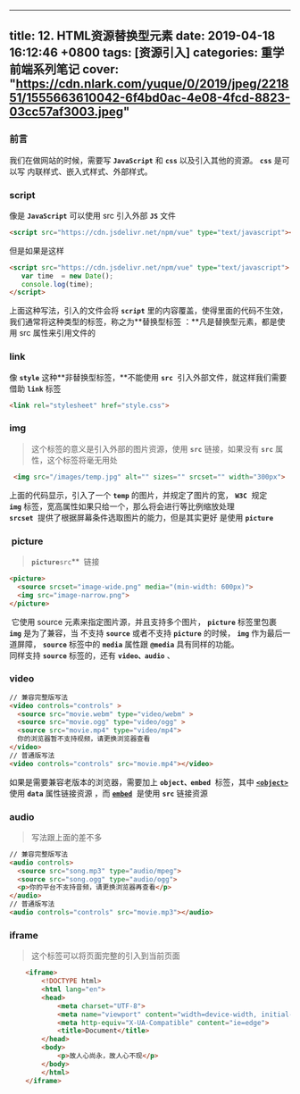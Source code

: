 
---
title: 12. HTML资源替换型元素
date: 2019-04-18 16:12:46 +0800
tags: [资源引入]
categories: 重学前端系列笔记
cover: "https://cdn.nlark.com/yuque/0/2019/jpeg/221851/1555663610042-6f4bd0ac-4e08-4fcd-8823-03cc57af3003.jpeg"
---

<a name="df368884"></a>
### 前言
我们在做网站的时候，需要写 **`JavaScript`** 和 **`css`** 以及引入其他的资源。 **`css`** 是可以写 内联样式、嵌入式样式、外部样式。
<a name="script"></a>
### script
像是 **`JavaScript`** 可以使用 src 引入外部 **`JS`** 文件
```html
<script src="https://cdn.jsdelivr.net/npm/vue" type="text/javascript"></script>
```
但是如果是这样
```html
<script src="https://cdn.jsdelivr.net/npm/vue" type="text/javascript">
   var time  = new Date();
   console.log(time);
</script>
```

上面这种写法，引入的文件会将 **`script`** 里的内容覆盖，使得里面的代码不生效，我们通常将这种类型的标签，称之为**替换型标签 ：**凡是替换型元素，都是使用 src 属性来引用文件的
<a name="link"></a>
### link
像 **`style`** 这种**非替换型标签，**不能使用 **`src`**  引入外部文件，就这样我们需要借助 **`link`** 标签

```html
<link rel="stylesheet" href="style.css">
```

<a name="img"></a>
### img
> 这个标签的意义是引入外部的图片资源，使用 **`src`** 链接，如果没有 **`src`** 属性，这个标签将毫无用处

```html
 <img src="/images/temp.jpg" alt="" sizes="" srcset="" width="300px">
```
上面的代码显示，引入了一个 **`temp`** 的图片，并规定了图片的宽， **`W3C`**  规定 **`img`** 标签，宽高属性如果只给一个，那么将会进行等比例缩放处理<br />**`srcset`**  提供了根据屏幕条件选取图片的能力，但是其实更好 是使用 **`picture`** 
<a name="d569162d"></a>
###  picture
> **`picture`**`src`**  链接


```html
<picture>
  <source srcset="image-wide.png" media="(min-width: 600px)">
  <img src="image-narrow.png">
</picture>
```
 它使用 source 元素来指定图片源，并且支持多个图片， **`picture`** 标签里包裹 **`img`** 是为了兼容，当 不支持 **`source`** 或者不支持 **`picture`** 的时候， **`img`** 作为最后一道屏障， **`source`** 标签中的 **`media`** 属性跟 **`@media`** 具有同样的功能。<br />同样支持 **`source`** 标签的，还有 **`video、audio`** 、
<a name="video"></a>
### video
```html
// 兼容完整版写法
<video controls="controls" >
  <source src="movie.webm" type="video/webm" >
  <source src="movie.ogg" type="video/ogg" >
  <source src="movie.mp4" type="video/mp4">
  你的浏览器暂不支持视频，请更换浏览器查看
</video>
// 普通版写法
<video controls="controls" src="movie.mp4"></video>
```
如果是需要兼容老版本的浏览器，需要加上 **`object、embed`**  标签，其中 [**`<object>`**](https://developer.mozilla.org/zh-CN/docs/Web/HTML/Element/object)  使用 **`data`** 属性链接资源 ，而 [**`embed`**](https://developer.mozilla.org/zh-CN/docs/Web/HTML/Element/embed)  是使用 **`src`** 链接资源
<a name="audio"></a>
### audio
> 写法跟上面的差不多

```html
// 兼容完整版写法
<audio controls>
  <source src="song.mp3" type="audio/mpeg">
  <source src="song.ogg" type="audio/ogg">
  <p>你的平台不支持音频，请更换浏览器再查看</p>
</audio>
// 普通版写法
<audio controls="controls" src="movie.mp3"></audio>
```
<a name="iframe"></a>
### iframe
> 这个标签可以将页面完整的引入到当前页面


```html
    <iframe>
        <!DOCTYPE html>
        <html lang="en">
        <head>
            <meta charset="UTF-8">
            <meta name="viewport" content="width=device-width, initial-scale=1.0">
            <meta http-equiv="X-UA-Compatible" content="ie=edge">
            <title>Document</title>
        </head>
        <body>
            <p>故人心尚永，故人心不现</p>
        </body>
        </html>
    </iframe>
```


